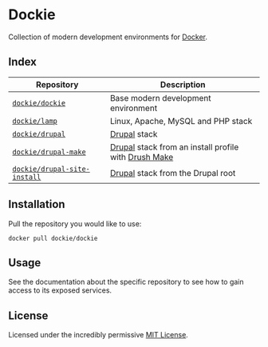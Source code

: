 # Dockie

Collection of modern development environments for [Docker](http://docker.io).

## Index

Repository                                       | Description
-------------------------------------------------|------------
[`dockie/dockie`](dockie)          | Base modern development environment
[`dockie/lamp`](lamp)              | Linux, Apache, MySQL and PHP stack
[`dockie/drupal`](drupal)          | [Drupal](http://drupal.org) stack
[`dockie/drupal-make`](drupal-make)| [Drupal](http://drupal.org) stack from an install profile with [Drush Make](https://github.com/drush-ops/drush/blob/master/docs/make.txt)
[`dockie/drupal-site-install`](drupal-site-install)| [Drupal](http://docpad.org) stack from the Drupal root


## Installation

Pull the repository you would like to use:

    docker pull dockie/dockie


## Usage

See the documentation about the specific repository to see how to gain access to
its exposed services.


## License

Licensed under the incredibly permissive [MIT License](LICENSE.md).
